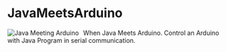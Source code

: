 # JavaMeetsArduino

<img src="image/javameetsarduino.png"
     alt="Java Meeting Arduino"
     style="float: left; margin-right: 10px;" />

When Java Meets Arduino. Control an Arduino with Java Program in serial communication.
